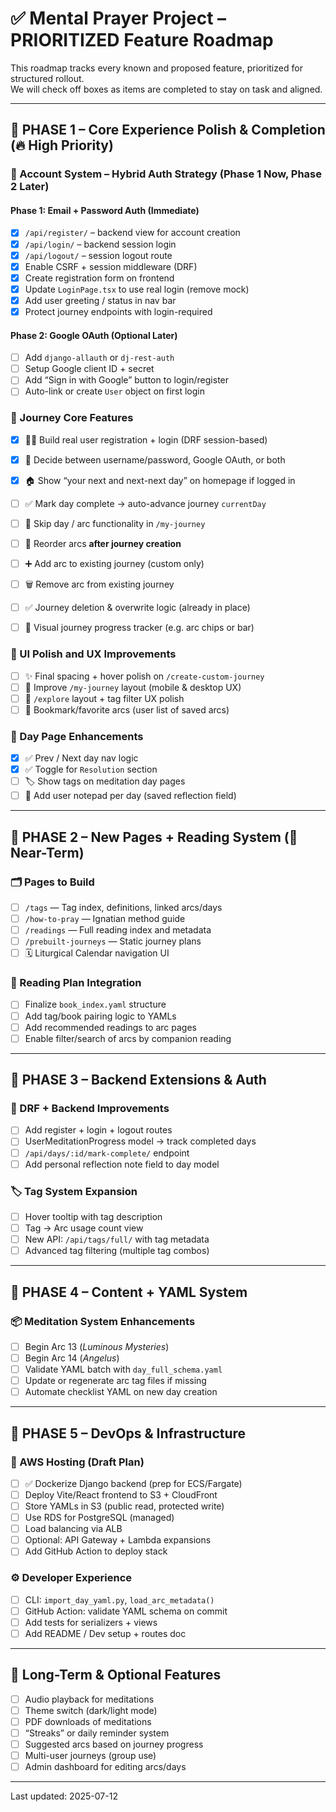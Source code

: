 
# ✅ Mental Prayer Project – PRIORITIZED Feature Roadmap

This roadmap tracks every known and proposed feature, prioritized for structured rollout.  
We will check off boxes as items are completed to stay on task and aligned.

---

## 🥇 PHASE 1 – Core Experience Polish & Completion (🔥 High Priority)

### 🔐 Account System – Hybrid Auth Strategy (Phase 1 Now, Phase 2 Later)

#### Phase 1: Email + Password Auth (Immediate)

- [x] `/api/register/` – backend view for account creation
- [x] `/api/login/` – backend session login
- [x] `/api/logout/` – session logout route
- [x] Enable CSRF + session middleware (DRF)
- [x] Create registration form on frontend
- [x] Update `LoginPage.tsx` to use real login (remove mock)
- [x] Add user greeting / status in nav bar
- [x] Protect journey endpoints with login-required

#### Phase 2: Google OAuth (Optional Later)

- [ ] Add `django-allauth` or `dj-rest-auth`
- [ ] Setup Google client ID + secret
- [ ] Add “Sign in with Google” button to login/register
- [ ] Auto-link or create `User` object on first login

### 🔨 Journey Core Features

- [x] 🧍‍♂️ Build real user registration + login (DRF session-based)
- [x] 🔐 Decide between username/password, Google OAuth, or both
- [x] 🏠 Show “your next and next-next day” on homepage if logged in

- [ ] ✅ Mark day complete → auto-advance journey `currentDay`
- [ ] 🔁 Skip day / arc functionality in `/my-journey`
- [ ] 🔄 Reorder arcs **after journey creation**
- [ ] ➕ Add arc to existing journey (custom only)
- [ ] 🗑️ Remove arc from existing journey
- [ ] ✅ Journey deletion & overwrite logic (already in place)
- [ ] 🧭 Visual journey progress tracker (e.g. arc chips or bar)

### 🎨 UI Polish and UX Improvements

- [ ] ✨ Final spacing + hover polish on `/create-custom-journey`
- [ ] 📱 Improve `/my-journey` layout (mobile & desktop UX)
- [ ] 💅 `/explore` layout + tag filter UX polish
- [ ] 📌 Bookmark/favorite arcs (user list of saved arcs)

### 🧘 Day Page Enhancements

- [x] ✅ Prev / Next day nav logic
- [x] ✅ Toggle for `Resolution` section
- [ ] 🏷️ Show tags on meditation day pages
- [ ] 📝 Add user notepad per day (saved reflection field)

---

## 🥈 PHASE 2 – New Pages + Reading System (🚀 Near-Term)

### 🗂 Pages to Build

- [ ] `/tags` — Tag index, definitions, linked arcs/days
- [ ] `/how-to-pray` — Ignatian method guide
- [ ] `/readings` — Full reading index and metadata
- [ ] `/prebuilt-journeys` — Static journey plans
- [ ] 🗓 Liturgical Calendar navigation UI

### 📘 Reading Plan Integration

- [ ] Finalize `book_index.yaml` structure
- [ ] Add tag/book pairing logic to YAMLs
- [ ] Add recommended readings to arc pages
- [ ] Enable filter/search of arcs by companion reading

---

## 🥉 PHASE 3 – Backend Extensions & Auth

### 🔐 DRF + Backend Improvements

- [ ] Add register + login + logout routes
- [ ] UserMeditationProgress model → track completed days
- [ ] `/api/days/:id/mark-complete/` endpoint
- [ ] Add personal reflection note field to day model

### 🏷️ Tag System Expansion

- [ ] Hover tooltip with tag description
- [ ] Tag → Arc usage count view
- [ ] New API: `/api/tags/full/` with tag metadata
- [ ] Advanced tag filtering (multiple tag combos)

---

## 🧱 PHASE 4 – Content + YAML System

### 📦 Meditation System Enhancements

- [ ] Begin Arc 13 (*Luminous Mysteries*)
- [ ] Begin Arc 14 (*Angelus*)
- [ ] Validate YAML batch with `day_full_schema.yaml`
- [ ] Update or regenerate arc tag files if missing
- [ ] Automate checklist YAML on new day creation

---

## 🧰 PHASE 5 – DevOps & Infrastructure

### 🐳 AWS Hosting (Draft Plan)

- [ ] ✅ Dockerize Django backend (prep for ECS/Fargate)
- [ ] Deploy Vite/React frontend to S3 + CloudFront
- [ ] Store YAMLs in S3 (public read, protected write)
- [ ] Use RDS for PostgreSQL (managed)
- [ ] Load balancing via ALB
- [ ] Optional: API Gateway + Lambda expansions
- [ ] Add GitHub Action to deploy stack

### ⚙️ Developer Experience

- [ ] CLI: `import_day_yaml.py`, `load_arc_metadata()`
- [ ] GitHub Action: validate YAML schema on commit
- [ ] Add tests for serializers + views
- [ ] Add README / Dev setup + routes doc

---

## 🧠 Long-Term & Optional Features

- [ ] Audio playback for meditations
- [ ] Theme switch (dark/light mode)
- [ ] PDF downloads of meditations
- [ ] “Streaks” or daily reminder system
- [ ] Suggested arcs based on journey progress
- [ ] Multi-user journeys (group use)
- [ ] Admin dashboard for editing arcs/days

---

Last updated: 2025-07-12
